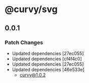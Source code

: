 # @curvy/svg

## 0.0.1

### Patch Changes

- Updated dependencies [27ec055]
- Updated dependencies [cf4f4c0]
- Updated dependencies [27ec055]
- Updated dependencies [46e533e]
  - curvy@1.0.2
